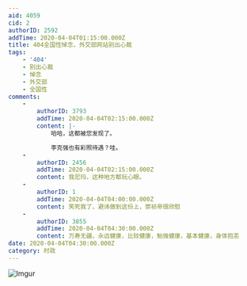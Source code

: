 ```yaml
---
aid: 4059
cid: 2
authorID: 2592
addTime: 2020-04-04T01:15:00.000Z
title: 404全国性悼念，外交部网站别出心裁
tags:
    - '404'
    - 别出心裁
    - 悼念
    - 外交部
    - 全国性
comments:
    -
        authorID: 3793
        addTime: 2020-04-04T02:15:00.000Z
        content: |-
            哈哈，这都被您发现了。

            李克强也有彩照待遇？哇。
    -
        authorID: 2456
        addTime: 2020-04-04T02:15:00.000Z
        content: 我尼玛，这种地方都玩心眼。
    -
        authorID: 1
        addTime: 2020-04-04T04:00:00.000Z
        content: 笑死我了，避讳做到这份上，崇祯帝很欣慰
    -
        authorID: 3855
        addTime: 2020-04-04T04:30:00.000Z
        content: 万寿无疆，永远健康，比较健康，勉强健康，基本健康，身体抱恙
date: 2020-04-04T04:30:00.000Z
category: 时政
---
```


![Imgur](https://i.imgur.com/sKGsv9D.png)
